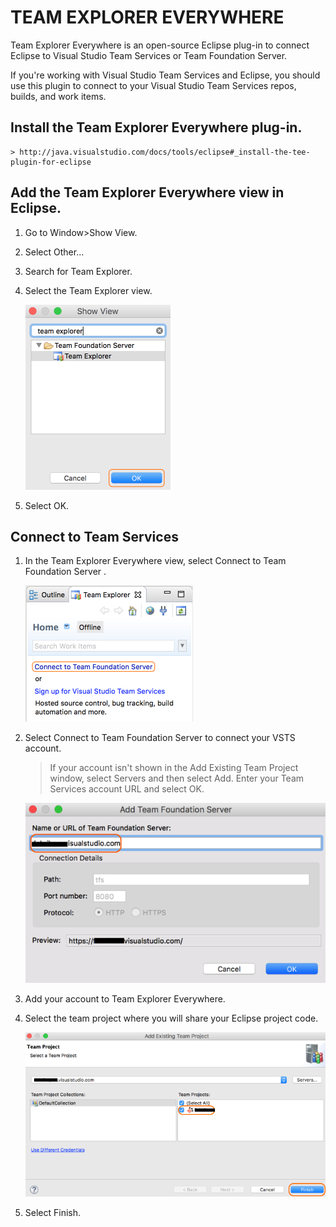 # TEAM EXPLORER EVERYWHERE 

Team Explorer Everywhere is an open-source Eclipse plug-in to connect Eclipse to Visual Studio Team Services or Team Foundation Server. 

If you're working with Visual Studio Team Services and Eclipse, you should use this plugin to connect to your Visual Studio Team Services repos, builds, and work items.

## Install the Team Explorer Everywhere plug-in.

    > http://java.visualstudio.com/docs/tools/eclipse#_install-the-tee-plugin-for-eclipse 

## Add the Team Explorer Everywhere view in Eclipse. 

1. Go to Window>Show View.
1. Select Other... 
1. Search for Team Explorer.
1. Select the Team Explorer view.

    ![](img/image14.png)

1. Select OK.

## Connect to Team Services

1. In the Team Explorer Everywhere view, select Connect to Team Foundation Server .

    ![](img/image15.png)

1. Select Connect to Team Foundation Server to connect your VSTS account.

    > If your account isn't shown in the Add Existing Team Project window, select Servers and then select Add. Enter your Team Services account URL and select OK.

    ![](img/image16.png)

1. Add your account to Team Explorer Everywhere.

1. Select the team project where you will share your Eclipse project code.

    ![](img/image17.png)

1. Select Finish.

